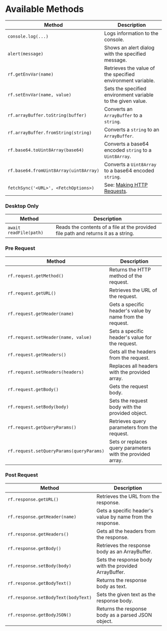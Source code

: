 # Available Methods

| Method | Description |
|--------|-------------|
| `console.log(...)` | Logs information to the console. |
| `alert(message)` | Shows an alert dialog with the specified message. |
| `rf.getEnvVar(name)` | Retrieves the value of the specified environment variable. |
| `rf.setEnvVar(name, value)` | Sets the specified environment variable to the given value. |
| `rf.arrayBuffer.toString(buffer)` | Converts an `ArrayBuffer` to a `string`. |
| `rf.arrayBuffer.fromString(string)` | Converts a `string` to an `ArrayBuffer`. |
| `rf.base64.toUint8Array(base64)` | Converts a base64 encoded `string` to a `Uint8Array`. |
| `rf.base64.fromUint8Array(uint8Array)` | Converts a `Uint8Array` to a base64 encoded `string`. |
| `fetchSync('<URL>', <FetchOptions>)` | See: [Making HTTP Requests](../plugins/making-http-requests). |

### Desktop Only
| Method | Description |
|--------|-------------|
| `await readFile(path)` | Reads the contents of a file at the provided file path and returns it as a string. |

### Pre Request
| Method | Description |
|--------|-------------|
| `rf.request.getMethod()` | Returns the HTTP method of the request. |
| `rf.request.getURL()` | Retrieves the URL of the request. |
| `rf.request.getHeader(name)` | Gets a specific header's value by name from the request. |
| `rf.request.setHeader(name, value)` | Sets a specific header's value for the request. |
| `rf.request.getHeaders()` | Gets all the headers from the request. |
| `rf.request.setHeaders(headers)` | Replaces all headers with the provided array. |
| `rf.request.getBody()` | Gets the request body. |
| `rf.request.setBody(body)` | Sets the request body with the provided object. |
| `rf.request.getQueryParams()` | Retrieves query parameters from the request. |
| `rf.request.setQueryParams(queryParams)` | Sets or replaces query parameters with the provided array. |

### Post Request
| Method | Description |
|--------|-------------|
| `rf.response.getURL()` | Retrieves the URL from the response. |
| `rf.response.getHeader(name)` | Gets a specific header's value by name from the response. |
| `rf.response.getHeaders()` | Gets all the headers from the response. |
| `rf.response.getBody()` | Retrieves the response body as an ArrayBuffer. |
| `rf.response.setBody(body)` | Sets the response body with the provided ArrayBuffer. |
| `rf.response.getBodyText()` | Returns the response body as text. |
| `rf.response.setBodyText(bodyText)` | Sets the given text as the response body. |
| `rf.response.getBodyJSON()` | Returns the response body as a parsed JSON object. |
